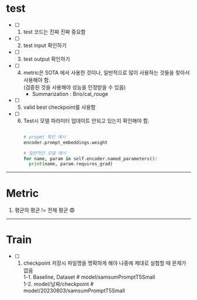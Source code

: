 # test
- [ ] 1. test 코드는 진짜 진짜 중요함
- [ ] 2. test input 확인하기
- [ ] 3. test output 확인하기
- [ ] 4. metric은 SOTA 에서 사용한 것이나, 일반적으로 많이 사용하는 것들을 찾아서 사용해야 함.  
      (검증된 것을 사용해야 성능을 인정받을 수 있음)  
      - Summarization : Brio/cal_rouge  
- [ ] 5. valid best checkpoint를 사용함
- [ ] 6. Test시 모델 파라미터 업데이트 안되고 있는지 확인해야 함.
      ```python
      
      # propmt 확인 예시
      encoder.prompt_embeddings.weight

      # 일반적인 모델 예시
      for name, param in self.encoder.named_parameters():
        print(name, param.requires_grad)
      
      ```
---------------------------------------------------------------------------------------------------------------------------------
# Metric
1. 평균의 평균 != 전체 평균 😨
----------------------------------------------------------------------------------------------------------------------------------
# Train
- [ ] 1. checkpoint 저장시 파일명을 명확하게 해야 나중에 제대로 실험할 때 문제가 없음  
            1-1. Baseline, Dataset # model/samsumPromptT5Small  
            1-2. model/날짜/checkpoint  # model/20230803/samsumPromptT5Small  


